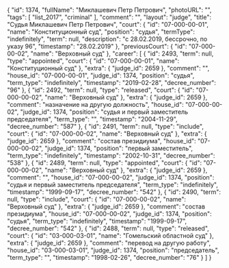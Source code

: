 {
    "id": 1374,
    "fullName": "Миклашевич Петр Петрович",
    "photoURL": "",
    "tags": [
        "list_2017",
        "criminal"
    ],
    "comment": "",
    "layout": "judge",
    "title": "Судья Миклашевич Петр Петрович",
    "court": {
        "id": "07-000-00-01",
        "name": "Конституционный суд",
        "position": "судья",
        "termType": "indefinitely",
        "term": null,
        "description": "c 28.02.2019, бессрочно, по указу 96",
        "timestamp": "28.02.2019"
    },
    "previousCourt": {
        "id": "07-000-00-02",
        "name": "Верховный суд"
    },
    "career": [
        {
            "id": 2493,
            "term": null,
            "type": "appointed",
            "court": {
                "id": "07-000-00-01",
                "name": "Конституционный суд"
            },
            "extra": {
                "judge_id": 2659
            },
            "comment": "",
            "house_id": "07-000-00-01",
            "judge_id": 1374,
            "position": "судья",
            "term_type": "indefinitely",
            "timestamp": "2019-02-28",
            "decree_number": "96"
        },
        {
            "id": 2492,
            "term": null,
            "type": "released",
            "court": {
                "id": "07-000-00-02",
                "name": "Верховный суд"
            },
            "extra": {
                "judge_id": 2659
            },
            "comment": "назначение на другую должность",
            "house_id": "07-000-00-02",
            "judge_id": 1374,
            "position": "судья и первый заместитель председателя",
            "term_type": "",
            "timestamp": "2004-11-29",
            "decree_number": "587"
        },
        {
            "id": 2491,
            "term": null,
            "type": "include",
            "court": {
                "id": "07-000-00-02",
                "name": "Верховный суд"
            },
            "extra": {
                "judge_id": 2659
            },
            "comment": "состав президиума",
            "house_id": "07-000-00-02",
            "judge_id": 1374,
            "position": "первый заместитель",
            "term_type": "indefinitely",
            "timestamp": "2002-10-31",
            "decree_number": "538"
        },
        {
            "id": 2489,
            "term": null,
            "type": "appointed",
            "court": {
                "id": "07-000-00-02",
                "name": "Верховный суд"
            },
            "extra": {
                "judge_id": 2659
            },
            "comment": "",
            "house_id": "07-000-00-02",
            "judge_id": 1374,
            "position": "судья и первый заместитель председателя",
            "term_type": "indefinitely",
            "timestamp": "1999-09-17",
            "decree_number": "542"
        },
        {
            "id": 2490,
            "term": null,
            "type": "include",
            "court": {
                "id": "07-000-00-02",
                "name": "Верховный суд"
            },
            "extra": {
                "judge_id": 2659
            },
            "comment": "состав президиума",
            "house_id": "07-000-00-02",
            "judge_id": 1374,
            "position": "судья",
            "term_type": "indefinitely",
            "timestamp": "1999-09-17",
            "decree_number": "542"
        },
        {
            "id": 2488,
            "term": null,
            "type": "released",
            "court": {
                "id": "03-000-03-01",
                "name": "Гомельский областной суд"
            },
            "extra": {
                "judge_id": 2659
            },
            "comment": "перевод на другую работу",
            "house_id": "03-000-03-01",
            "judge_id": 1374,
            "position": "председатель",
            "term_type": "",
            "timestamp": "1998-02-26",
            "decree_number": "76"
        }
    ]
}